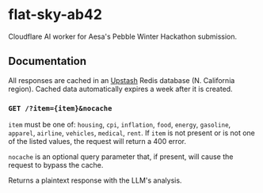 # flat-sky-ab42

Cloudflare AI worker for Aesa's Pebble Winter Hackathon submission.

## Documentation

All responses are cached in an [Upstash](https://upstash.com/) Redis database (N. California region). Cached data automatically expires a week after it is created.

### `GET /?item={item}&nocache`

`item` must be one of: `housing`, `cpi`, `inflation`, `food`, `energy`, `gasoline`, `apparel`, `airline`, `vehicles`, `medical`, `rent`. If `item` is not present or is not one of the listed values, the request will return a 400 error.

`nocache` is an optional query parameter that, if present, will cause the request to bypass the cache.

Returns a plaintext response with the LLM's analysis.
